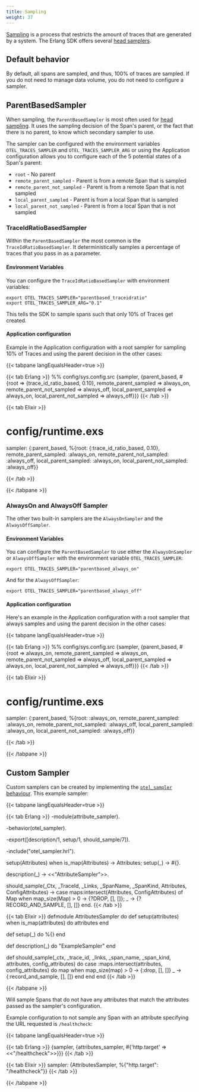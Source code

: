 ```yaml
---
title: Sampling
weight: 37
---
```


[Sampling](/docs/concepts/sampling/) is a process that restricts the amount of
traces that are generated by a system. The Erlang SDK offers several
[head samplers](/docs/concepts/sampling#head-sampling).

## Default behavior

By default, all spans are sampled, and thus, 100% of traces are sampled. If you
do not need to manage data volume, you do not need to configure a sampler.

## ParentBasedSampler

When sampling, the `ParentBasedSampler` is most often used for
[head sampling](/docs/concepts/sampling/#head-sampling). It uses the sampling
decision of the Span's parent, or the fact that there is no parent, to know
which secondary sampler to use.

The sampler can be configured with the environment variables `OTEL_TRACES_SAMPLER`
and `OTEL_TRACES_SAMPLER_ARG` or using the Application configuration allows you
to configure each of the 5 potential states of a Span's parent:

- `root` - No parent
- `remote_parent_sampled` - Parent is from a remote Span that is sampled
- `remote_parent_not_sampled` - Parent is from a remote Span that is not sampled
- `local_parent_sampled` - Parent is from a local Span that is sampled
- `local_parent_not_sampled` - Parent is from a local Span that is not sampled

### TraceIdRatioBasedSampler

Within the `ParentBasedSampler` the most common is the
`TraceIdRatioBasedSampler`. It deterministically samples a percentage of traces
that you pass in as a parameter.

#### Environment Variables

You can configure the `TraceIdRatioBasedSampler` with environment variables:

```shell
export OTEL_TRACES_SAMPLER="parentbased_traceidratio"
export OTEL_TRACES_SAMPLER_ARG="0.1"
```

This tells the SDK to sample spans such that only 10% of Traces get created.

#### Application configuration

Example in the Application configuration with a root sampler for sampling 10% of
Traces and using the parent decision in the other cases:

<!-- prettier-ignore-start -->
{{< tabpane langEqualsHeader=true >}}

{{< tab Erlang >}}
%% config/sys.config.src
{sampler, {parent_based, #{root => {trace_id_ratio_based, 0.10},
                           remote_parent_sampled => always_on,
                           remote_parent_not_sampled => always_off,
                           local_parent_sampled => always_on,
                           local_parent_not_sampled => always_off}}}
{{< /tab >}}

{{< tab Elixir >}}
# config/runtime.exs
sampler: {:parent_based, %{root: {:trace_id_ratio_based, 0.10},
                           remote_parent_sampled: :always_on,
                           remote_parent_not_sampled: :always_off,
                           local_parent_sampled: :always_on,
                           local_parent_not_sampled: :always_off}}

{{< /tab >}}

{{< /tabpane >}}
<!-- prettier-ignore-end -->

### AlwaysOn and AlwaysOff Sampler

The other two built-in samplers are the `AlwaysOnSampler` and the
`AlwaysOffSampler`.

#### Environment Variables

You can configure the `ParentBasedSampler` to use either the `AlwaysOnSampler`
or `AlwaysOffSampler` with the environment variable `OTEL_TRACES_SAMPLER`:

```shell
export OTEL_TRACES_SAMPLER="parentbased_always_on"
```

And for the `AlwaysOffSampler`:

```shell
export OTEL_TRACES_SAMPLER="parentbased_always_off"
```

#### Application configuration

Here's an example in the Application configuration with a root sampler that always samples
and using the parent decision in the other cases:

<!-- prettier-ignore-start -->
{{< tabpane langEqualsHeader=true >}}

{{< tab Erlang >}}
%% config/sys.config.src
{sampler, {parent_based, #{root => always_on,
                           remote_parent_sampled => always_on,
                           remote_parent_not_sampled => always_off,
                           local_parent_sampled => always_on,
                           local_parent_not_sampled => always_off}}}
{{< /tab >}}

{{< tab Elixir >}}
# config/runtime.exs
sampler: {:parent_based, %{root: :always_on,
                           remote_parent_sampled: :always_on,
                           remote_parent_not_sampled: :always_off,
                           local_parent_sampled: :always_on,
                           local_parent_not_sampled: :always_off}}

{{< /tab >}}

{{< /tabpane >}}
<!-- prettier-ignore-end -->

## Custom Sampler

Custom samplers can be created by implementing the
[`otel_sampler` behaviour](https://hexdocs.pm/opentelemetry/1.3.0/otel_sampler.html#callbacks).
This example sampler:

<!-- prettier-ignore-start -->
{{< tabpane langEqualsHeader=true >}}

{{< tab Erlang >}}
-module(attribute_sampler).

-behavior(otel_sampler).

-export([description/1,
         setup/1,
         should_sample/7]).

-include("otel_sampler.hrl").

setup(Attributes) when is_map(Attributes) ->
    Attributes;
setup(_) ->
    #{}.

description(_) ->
    <<"AttributeSampler">>.

should_sample(_Ctx, _TraceId, _Links, _SpanName, _SpanKind, Attributes, ConfigAttributes) ->
    case maps:intersect(Attributes, ConfigAttributes) of
        Map when map_size(Map) > 0 ->
            {?DROP, [], []};
        _ ->
            {?RECORD_AND_SAMPLE, [], []}
    end.
{{< /tab >}}

{{< tab Elixir >}}
defmodule AttributesSampler do
  def setup(attributes) when is_map(attributes) do
    attributes
  end

  def setup(_) do
    %{}
  end

  def description(_) do
    "ExampleSampler"
  end

  def should_sample(_ctx, _trace_id, _links, _span_name, _span_kind, attributes, config_attributes) do
    case :maps.intersect(attributes, config_attributes) do
      map when map_size(map) > 0 ->
        {:drop, [], []}
      _ ->
        {:record_and_sample, [], []}
    end
  end
end 
{{< /tab >}}

{{< /tabpane >}}
<!-- prettier-ignore-end -->

Will sample Spans that do not have any attributes that match the attributes
passed as the sampler's configuration.

Example configuration to not sample any Span with an attribute specifying the
URL requested is `/healthcheck`:

<!-- prettier-ignore-start -->
{{< tabpane langEqualsHeader=true >}}

{{< tab Erlang >}}
{sampler, {attributes_sampler, #{'http.target' => <<"/healthcheck">>}}}
{{< /tab >}}

{{< tab Elixir >}}
sampler: {AttributesSampler, %{"http.target": "/healthcheck"}}
{{< /tab >}}

{{< /tabpane >}}
<!-- prettier-ignore-end -->
